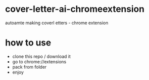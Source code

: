 # cover-letter-ai-chromeextension
autoamte making coverl etters - chrome extension

# how to use
- clone this repo / download it
- go to chrome://extensions
- pack from folder
- enjoy

